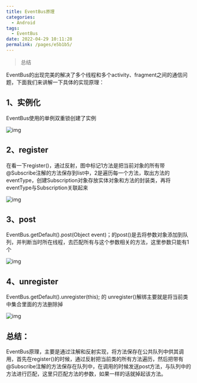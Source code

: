 ```yaml
---
title: EventBus原理
categories: 
  - Android
tags: 
  - EventBus
date: 2022-04-29 10:11:28
permalink: /pages/e5b1b5/
---
```


> 总结

EventBus的出现完美的解决了多个线程和多个activity、fragment之间的通信问题，下面我们来讲解一下具体的实现原理：

## 1、实例化

EventBus使用的单例双重锁创建了实例

![img](https://cdn.jsdelivr.net/gh/wyba/image_store/blog/20200413145839229.png)

## 2、register

在看一下register()，通过反射，图中标记1方法是把当前对象的所有带@Subscribe注解的方法保存到list中，2是遍历每一个方法，取出方法的eventType，创建Subscription对象存放实体对象和方法的封装类，再将eventType与Subscription关联起来

![img](https://cdn.jsdelivr.net/gh/wyba/image_store/blog/20200413150302556.png)

## 3、post

EventBus.getDefault().post(Object event)；的post()是去将参数对象添加到队列，并判断当时所在线程，去匹配所有与这个参数相关的方法，这里参数只能有1个

![img](https://cdn.jsdelivr.net/gh/wyba/image_store/blog/20200413152512160.png)

## 4、unregister

EventBus.getDefault().unregister(this); 的 unregister()解绑主要就是将当前类中集合里面的方法删除掉

![img](https://cdn.jsdelivr.net/gh/wyba/image_store/blog/20200413153203437.png)

## 总结：

EventBus原理，主要是通过注解和反射实现，将方法保存在公共队列中供其调用，首先在register()的时候，通过反射把当前类的所有方法遍历，然后把带有@Subscribe注解的方法保存在队列中，在调用的时候发送post方法，与队列中的方法进行匹配，这里只匹配方法的参数，如果一样的话就掉起该方法。